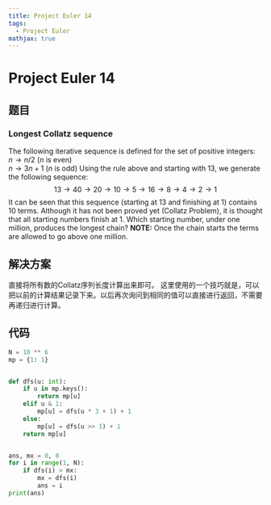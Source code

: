 ```yaml
---
title: Project Euler 14
tags:
  - Project Euler
mathjax: true
---
```

<escape><!-- more --></escape>


# Project Euler 14
## 题目
### Longest Collatz sequence


The following iterative sequence is defined for the set of positive integers:
$n \rightarrow n/2$ ($n$ is even)<br>$n \rightarrow 3n + 1$ ($n$ is odd)
Using the rule above and starting with $13$, we generate the following sequence:
$$13 \rightarrow 40 \rightarrow 20 \rightarrow 10 \rightarrow 5 \rightarrow 16 \rightarrow 8 \rightarrow 4 \rightarrow 2 \rightarrow 1$$
It can be seen that this sequence (starting at $13$ and finishing at $1$) contains $10$ terms. Although it has not been proved yet (Collatz Problem), it is thought that all starting numbers finish at $1$.
Which starting number, under one million, produces the longest chain?
**NOTE:** Once the chain starts the terms are allowed to go above one million.

## 解决方案

直接将所有数的Collatz序列长度计算出来即可。
这里使用的一个技巧就是，可以把以前的计算结果记录下来。以后再次询问到相同的值可以直接进行返回，不需要再递归进行计算。

## 代码

```py
N = 10 ** 6
mp = {1: 1}


def dfs(u: int):
    if u in mp.keys():
        return mp[u]
    elif u & 1:
        mp[u] = dfs(u * 3 + 1) + 1
    else:
        mp[u] = dfs(u >> 1) + 1
    return mp[u]


ans, mx = 0, 0
for i in range(1, N):
    if dfs(i) > mx:
        mx = dfs(i)
        ans = i
print(ans)
```